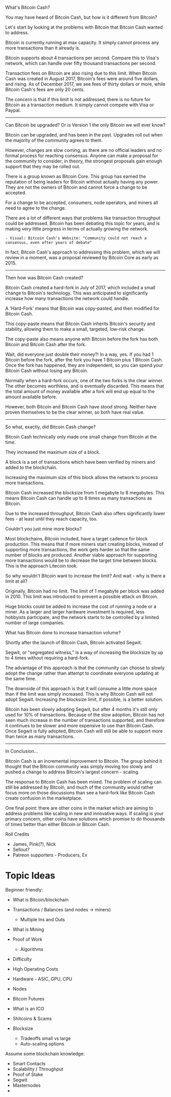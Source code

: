 What's Bitcoin Cash?

You may have heard of Bitcoin Cash, but how is it different from Bitcoin?

Let's start by looking at the problems with Bitcoin that Bitcoin Cash wanted to address.

Bitcoin is currently running at max capacity. It simply cannot process any more transactions than it already is.  

Bitcoin supports about 4 transactions per second.  Compare this to Visa's network, which can handle over fifty thousand transactions per second. 

Transaction fees on Bitcoin are also rising due to this limit.  When Bitcoin Cash was created in August 2017, Bitcoin's fees were around five dollars, and rising.  As of December 2017, we see fees of thirty dollars or more, while Bitcoin Cash's fees are only 20 cents.

The concern is that if this limit is not addressed, there is no future for Bitcoin as a transaction medium.  It simply cannot compete with Visa or Paypal.

<hr>

Can Bitcoin be upgraded? Or is Version 1 the only Bitcoin we will ever know?

Bitcoin can be upgraded, and has been in the past.  Upgrades roll out when the majority of the community agrees to them. 

However, changes are slow coming, as there are no official leaders and no formal process for reaching consensus.  Anyone can make a proposal for the community to consider; in theory, the strongest proposals gain enough support that they may be rolled out. 

There is a group known as Bitcoin Core.  This group has earned the reputation of being leaders for Bitcoin without actually having any power.  They are not the owners of Bitcoin and cannot force a change to be accepted.

For a change to be accepted, consumers, node operators, and miners all need to agree to the change.

There are a lot of different ways that problems like transaction throughput could be addressed. Bitcoin has been debating this topic for years, and is making very little progress in terms of actually growing the network.

    - Visual: Bitcoin Cash's Website: "Community could not reach a consensus, even after years of debate"

In fact, Bitcoin Cash's approach to addressing this problem, which we will review in a moment, was a proposal reviewed by Bitcoin Core as early as 2015.

<hr>

Then how was Bitcoin Cash created?

Bitcoin Cash created a hard-fork in July of 2017, which included a small change to Bitcoin's technology. This was anticipated to significantly increase how many transactions the network could handle.

A 'Hard-Fork' means that Bitcoin was copy-pasted, and then modified for Bitcoin Cash.  

This copy-paste means that Bitcoin Cash inherits Bitcoin's security and stability, allowing them to make a small, targeted, low-risk change.

The copy-paste also means anyone with Bitcoin before the fork has both Bitcoin and Bitcoin Cash after the fork.

Wait, did everyone just double their money?!  In a way, yes.  If you had 1 Bitcoin before the fork, after the fork you have 1 Bitcoin plus 1 Bitcoin Cash. Once the fork has happened, they are independent, so you can spend your Bitcoin Cash without losing any Bitcoin.

Normally when a hard-fork occurs, one of the two forks is the clear winner. The other becomes worthless, and is eventually discarded.  This means that the total amount of money available after a fork will end up equal to the amount available before.

However, both Bitcoin and Bitcoin Cash have stood strong.  Neither have proven themselves to be the clear winner, so both have real value.

<hr>

So what, exactly, did Bitcoin Cash change?

Bitcoin Cash technically only made one small change from Bitcoin at the time.

They increased the maximum size of a block.

A block is a set of transactions which have been verified by miners and added to the blockchain.  

Increasing the maximum size of this block allows the network to process more transactions. 

Bitcoin Cash increased the blocksize from 1 megabyte to 8 megabytes.  This means Bitcoin Cash can handle up to 8 times as many transactions as Bitcoin.  

Due to the increased throughput, Bitcoin Cash also offers significantly lower fees - at least until they reach capacity, too.

Couldn't you just mine more blocks?

Most blockchains, Bitcoin included, have a target cadence for block production.  This means that if more miners start creating blocks, instead of supporting more transactions, the work gets harder so that the same number of blocks are produced.  Another viable approach for supporting more transactions would be to decrease the target time between blocks. This is the approach Litecoin took.

So why wouldn't Bitcoin want to increase the limit?  And wait - why is there a limit at all?

Originally, Bitcoin had no limit.  The limit of 1 megabyte per block was added in 2010.  This limit was introduced to prevent a possible attack on Bitcoin.

Huge blocks could be added to increase the cost of running a node or a miner.  As a larger and larger hardware investment is required, less hobbyists participate, and the network starts to be controlled by a limited number of large companies.  

What has Bitcoin done to increase transaction volume?

Shortly after the launch of Bitcoin Cash, Bitcoin activated Segwit.  

Segwit, or "segregated witness," is a way of increasing the blocksize by up to 4 times without requiring a hard-fork. 

The advantage of this approach is that the community can choose to slowly adopt the change rather than attempt to coordinate everyone updating at the same time.

The downside of this approach is that it will consume a little more space than if the limit was simply increased.  This is why Bitcoin Cash will not adopt Segwit. Increasing the blocksize limit, if possible, is a better solution.

Bitcoin has been slowly adopting Segwit, but after 4 months it's still only used for 10% of transactions. Because of the slow adoption, Bitcoin has not seen much increase in the number of transactions supported, and therefore it continues to be slower and more expensive to use than Bitcoin Cash.  Once Segwit is fully adopted, Bitcoin Cash will still be able to support more than twice as many transactions.

<hr>

In Conclusion...

Bitcoin Cash is an incremental improvement to Bitcoin.  The group behind it thought that the Bitcoin community was simply moving too slowly and pushed a change to address Bitcoin's largest concern - scaling.

The response to Bitcoin Cash has been mixed.  The problem of scaling can still be addressed by Bitcoin, and much of the community would rather focus more on those discussions than see a hard-fork like Bitcoin Cash create confusion in the marketplace.

One final point: there are other coins in the market which are aiming to address problems like scaling in new and innovative ways.  If scaling is your primary concern, other coins have solutions which promise to do thousands of times better than either Bitcoin or Bitcoin Cash.


Roll Credits 

 - James, Pink(?), Nick
 - Sellout?
 - Patreon supporters - Producers, Ex

















# Topic Ideas

Beginner friendly:

 - What is Bitcoin/blockchain

 - Transactions / Balances (and nodes -> miners)
    - Multiple Ins and Outs

 - What is Mining
 - Proof of Work
    - Algorithms
 - Difficulty
 - High Operating Costs 
 - Hardware - ASIC, GPU, CPU

 - Nodes 

 - Bitcoin Futures

 - What is an ICO

 - Shitcoins & Scams

 - Blocksize
   - Tradeoffs small vs large
   - Auto-scaling options

Assume some blockchain knowledge:

 - Smart Contacts 
 - Scalability / Throughput
 - Proof of Stake
 - Segwit
 - Masternodes
 - 


